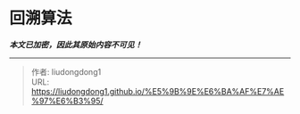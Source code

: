 # 回溯算法

***本文已加密，因此其原始内容不可见！***

---

> 作者: liudongdong1  
> URL: https://liudongdong1.github.io/%E5%9B%9E%E6%BA%AF%E7%AE%97%E6%B3%95/  

